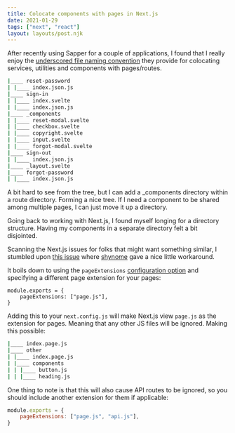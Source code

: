 ```yaml
---
title: Colocate components with pages in Next.js
date: 2021-01-29
tags: ["next", "react"]
layout: layouts/post.njk
---
```


After recently using Sapper for a couple of applications, I found that I really enjoy the [underscored file naming convention](https://sapper.svelte.dev/docs#File_naming_rules) they provide for colocating services, utilities and components with pages/routes.

```bash
|____ reset-password
| |____ index.json.js
|____ sign-in
| |____ index.svelte
| |____ index.json.js
|____ _components
| |____ reset-modal.svelte
| |____ checkbox.svelte
| |____ copyright.svelte
| |____ input.svelte
| |____ forgot-modal.svelte
|____ sign-out
| |____ index.json.js
|____ _layout.svelte
|____ forgot-password
| |____ index.json.js
```

A bit hard to see from the tree, but I can add a _components directory within a route directory. Forming a nice tree. If I need a component to be shared among multiple pages, I can just move it up a directory.

Going back to working with Next.js, I found myself longing for a directory structure. Having my components in a separate directory felt a bit disjointed.

Scanning the Next.js issues for folks that might want something similar, I stumbled upon [this issue](https://github.com/vercel/next.js/issues/8454) where [shynome](https://github.com/shynome) gave a nice little workaround.

It boils down to using the `pageExtensions` [configuration option](https://nextjs.org/docs/api-reference/next.config.js/custom-page-extensions) and specifying a different page extension for your pages:

```
module.exports = {
    pageExtensions: ["page.js"],
}
```

Adding this to your `next.config.js` will make Next.js view `page.js` as the extension for pages. Meaning that any other JS files will be ignored. Making this possible:

```bash
|____ index.page.js
|____ other
| |____ index.page.js
| |____ components
| | |____ button.js
| | |____ heading.js
```

One thing to note is that this will also cause API routes to be ignored, so you should include another extension for them if applicable:

```js
module.exports = {
    pageExtensions: ["page.js", "api.js"],
}
```
